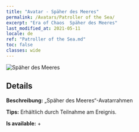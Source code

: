 ```yaml
---
title: "Avatar - Späher des Meeres"
permalink: /Avatars/Patroller of the Sea/
excerpt: "Era of Chaos  Späher des Meeres"
last_modified_at: 2021-05-11
locale: de
ref: "Patroller of the Sea.md"
toc: false
classes: wide
---
```

 ![Späher des Meeres](/images/a/avatarFrame_102.png)

## Details

 **Beschreibung:** „Späher des Meeres“-Avatarrahmen 

 **Tips:** Erhältlich durch Teilnahme am Ereignis. 

 **Is available:**  + 

